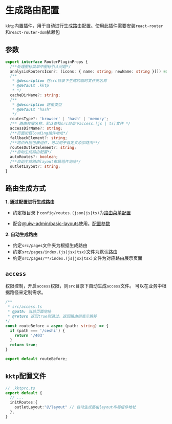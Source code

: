 生成路由配置
====

`kktp`内置插件，用于自动进行生成路由配置。使用此插件需要安装`react-router`和`react-router-dom`依赖包

## 参数

```ts
export interface RouterPluginProps {
  /**处理图标菜单中图标引入问题*/
  analysisRoutersIcon?: (icons: { name: string; newName: string }[]) => string;
  /**
   * @description 在src目录下生成的临时文件夹名称
   * @default .kktp
   * */
  cacheDirName?: string;
  /**
   * @description 路由类型
   * @default "hash"
   */
  routesType?: 'browser' | 'hash' | 'memory';
  /** 路由权限名称，默认查找src目录下access.[js | ts]文件 */
  accessDirName?: string;
  /**页面加载loading组件地址*/
  fallbackElement?: string;
  /**路由外层包裹组件，可以用于自定义添加路由**/
  routesOutletElement?: string;
  /**自动生成路由配置*/
  autoRoutes?: boolean;
  /**自动生成路由layout布局组件地址*/
  outletLayout?: string;
}

```

## 路由生成方式

**1. 通过配置进行生成路由**

- 约定根目录下`config/routes.(json|js|ts)`为[路由菜单配置](https://reactrouter.com/en/6.8.1/route/route)


- 配合[@uiw-admin/basic-layouts](https://github.com/uiwjs/uiw-admin/tree/yb/packages/basic-layouts)使用。[配置参数](https://github.com/uiwjs/uiw-admin/tree/yb/packages/router-control)


**2. 自动生成路由**

- 约定`src/pages`文件夹为根据生成路由
- 约定`src/pages/index.(js|jsx|tsx)`文件为默认路由
- 约定`src/pages/**/index.(js|jsx|tsx)`文件为对应路由展示页面

## `access`

权限控制，开启`access`权限，则`src`目录下自动生成`access`文件。 可以在业务中根据路径来定制需求。

```ts
/**
 * src/access.ts
 * @path: 当前页面地址
 * @return 返回true则通过，返回路由则表示跳转
*/
const routeBefore = async (path: string) => {
  if (path === '/ceshi') {
    return '/403'
  }
  return true;
}

export default routeBefore;
```

## `kktp`配置文件

```ts
// .kktprc.ts
export default {
  // ...
  initRoutes:{
    outletLayout:"@/layout" // 自动生成路由layout布局组件地址
  },
}
```
